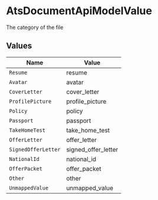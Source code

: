 # AtsDocumentApiModelValue

The category of the file


## Values

| Name                | Value               |
| ------------------- | ------------------- |
| `Resume`            | resume              |
| `Avatar`            | avatar              |
| `CoverLetter`       | cover_letter        |
| `ProfilePicture`    | profile_picture     |
| `Policy`            | policy              |
| `Passport`          | passport            |
| `TakeHomeTest`      | take_home_test      |
| `OfferLetter`       | offer_letter        |
| `SignedOfferLetter` | signed_offer_letter |
| `NationalId`        | national_id         |
| `OfferPacket`       | offer_packet        |
| `Other`             | other               |
| `UnmappedValue`     | unmapped_value      |